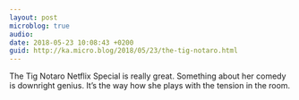 ```yaml
---
layout: post
microblog: true
audio: 
date: 2018-05-23 10:08:43 +0200
guid: http://ka.micro.blog/2018/05/23/the-tig-notaro.html
---
```

The Tig Notaro Netflix Special is really great. Something about her comedy is downright genius. It’s the way how she plays with the tension in the room.
